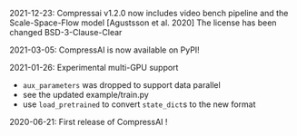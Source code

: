 2021-12-23: Compressai v1.2.0 now includes video bench pipeline and the Scale-Space-Flow model [Agustsson et al. 2020]
            The license has been changed BSD-3-Clause-Clear

2021-03-05: CompressAI is now available on PyPI!

2021-01-26: Experimental multi-GPU support
* `aux_parameters` was dropped to support data parallel
* see the updated example/train.py
* use `load_pretrained` to convert `state_dict`s to the new format

2020-06-21: First release of CompressAI !
